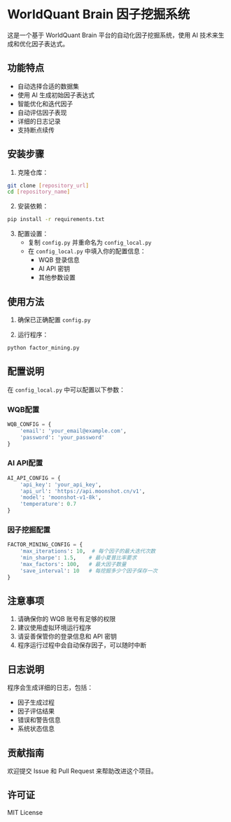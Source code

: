 # WorldQuant Brain 因子挖掘系统

这是一个基于 WorldQuant Brain 平台的自动化因子挖掘系统，使用 AI 技术来生成和优化因子表达式。

## 功能特点

- 自动选择合适的数据集
- 使用 AI 生成初始因子表达式
- 智能优化和迭代因子
- 自动评估因子表现
- 详细的日志记录
- 支持断点续传

## 安装步骤

1. 克隆仓库：
```bash
git clone [repository_url]
cd [repository_name]
```

2. 安装依赖：
```bash
pip install -r requirements.txt
```

3. 配置设置：
   - 复制 `config.py` 并重命名为 `config_local.py`
   - 在 `config_local.py` 中填入你的配置信息：
     - WQB 登录信息
     - AI API 密钥
     - 其他参数设置

## 使用方法

1. 确保已正确配置 `config.py`

2. 运行程序：
```bash
python factor_mining.py
```

## 配置说明

在 `config_local.py` 中可以配置以下参数：

### WQB配置
```python
WQB_CONFIG = {
    'email': 'your_email@example.com',
    'password': 'your_password'
}
```

### AI API配置
```python
AI_API_CONFIG = {
    'api_key': 'your_api_key',
    'api_url': 'https://api.moonshot.cn/v1',
    'model': 'moonshot-v1-8k',
    'temperature': 0.7
}
```

### 因子挖掘配置
```python
FACTOR_MINING_CONFIG = {
    'max_iterations': 10,  # 每个因子的最大迭代次数
    'min_sharpe': 1.5,    # 最小夏普比率要求
    'max_factors': 100,   # 最大因子数量
    'save_interval': 10   # 每挖掘多少个因子保存一次
}
```

## 注意事项

1. 请确保你的 WQB 账号有足够的权限
2. 建议使用虚拟环境运行程序
3. 请妥善保管你的登录信息和 API 密钥
4. 程序运行过程中会自动保存因子，可以随时中断

## 日志说明

程序会生成详细的日志，包括：
- 因子生成过程
- 因子评估结果
- 错误和警告信息
- 系统状态信息

## 贡献指南

欢迎提交 Issue 和 Pull Request 来帮助改进这个项目。

## 许可证

MIT License 